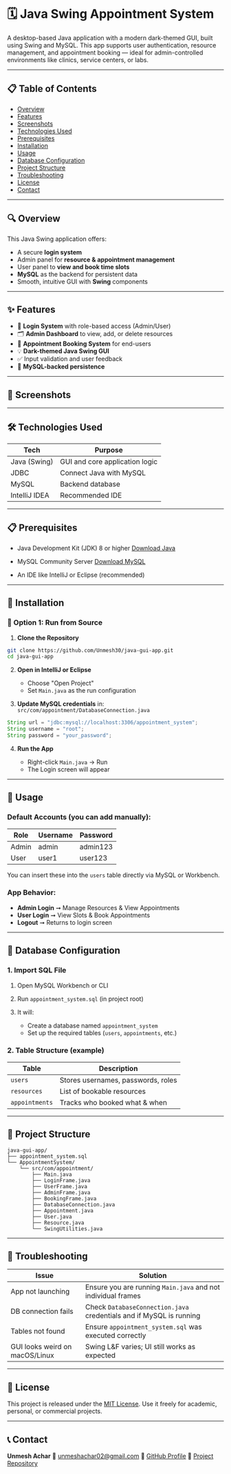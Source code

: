 # 🗓️ Java Swing Appointment System

A desktop-based Java application with a modern dark-themed GUI, built using Swing and MySQL. This app supports user authentication, resource management, and appointment booking — ideal for admin-controlled environments like clinics, service centers, or labs.

---

## 📋 Table of Contents

* [Overview](#overview)
* [Features](#features)
* [Screenshots](#screenshots)
* [Technologies Used](#technologies-used)
* [Prerequisites](#prerequisites)
* [Installation](#installation)
* [Usage](#usage)
* [Database Configuration](#database-configuration)
* [Project Structure](#project-structure)
* [Troubleshooting](#troubleshooting)
* [License](#license)
* [Contact](#contact)

---

## 🔍 Overview

This Java Swing application offers:

* A secure **login system**
* Admin panel for **resource & appointment management**
* User panel to **view and book time slots**
* **MySQL** as the backend for persistent data
* Smooth, intuitive GUI with **Swing** components

---

## ✨ Features

* 🔐 **Login System** with role-based access (Admin/User)
* 🗂️ **Admin Dashboard** to view, add, or delete resources
* 🧳️ **Appointment Booking System** for end-users
* 💡 **Dark-themed Java Swing GUI**
* ✅ Input validation and user feedback
* 👥 **MySQL-backed persistence**

---

## 📸 Screenshots

---

## 🛠 Technologies Used

| Tech          | Purpose                        |
| ------------- | ------------------------------ |
| Java (Swing)  | GUI and core application logic |
| JDBC          | Connect Java with MySQL        |
| MySQL         | Backend database               |
| IntelliJ IDEA | Recommended IDE                |

---

## 📋 Prerequisites

* Java Development Kit (JDK) 8 or higher
  [Download Java](https://www.oracle.com/java/technologies/javase-jdk8-downloads.html)

* MySQL Community Server
  [Download MySQL](https://dev.mysql.com/downloads/mysql/)

* An IDE like IntelliJ or Eclipse (recommended)

---

## 🚀 Installation

### 🔧 Option 1: Run from Source

1. **Clone the Repository**

```bash
git clone https://github.com/Unmesh30/java-gui-app.git
cd java-gui-app
```

2. **Open in IntelliJ or Eclipse**

   * Choose "Open Project"
   * Set `Main.java` as the run configuration

3. **Update MySQL credentials** in:
   `src/com/appointment/DatabaseConnection.java`

```java
String url = "jdbc:mysql://localhost:3306/appointment_system";
String username = "root";
String password = "your_password";
```

4. **Run the App**

   * Right-click `Main.java` → Run
   * The Login screen will appear

---

## 🧠 Usage

### Default Accounts (you can add manually):

| Role  | Username | Password |
| ----- | -------- | -------- |
| Admin | admin    | admin123 |
| User  | user1    | user123  |

You can insert these into the `users` table directly via MySQL or Workbench.

### App Behavior:

* **Admin Login** ➞ Manage Resources & View Appointments
* **User Login** ➞ View Slots & Book Appointments
* **Logout** ➞ Returns to login screen

---

## 🗾 Database Configuration

### 1. Import SQL File

1. Open MySQL Workbench or CLI
2. Run `appointment_system.sql` (in project root)
3. It will:

   * Create a database named `appointment_system`
   * Set up the required tables (`users`, `appointments`, etc.)

### 2. Table Structure (example)

| Table          | Description                        |
| -------------- | ---------------------------------- |
| `users`        | Stores usernames, passwords, roles |
| `resources`    | List of bookable resources         |
| `appointments` | Tracks who booked what & when      |

---

## 🧱 Project Structure

```
java-gui-app/
├── appointment_system.sql
└── AppointmentSystem/
    └── src/com/appointment/
        ├── Main.java
        ├── LoginFrame.java
        ├── UserFrame.java
        ├── AdminFrame.java
        ├── BookingFrame.java
        ├── DatabaseConnection.java
        ├── Appointment.java
        ├── User.java
        ├── Resource.java
        └── SwingUtilities.java
```

---

## 🚯 Troubleshooting

| Issue                          | Solution                                                            |
| ------------------------------ | ------------------------------------------------------------------- |
| App not launching              | Ensure you are running `Main.java` and not individual frames        |
| DB connection fails            | Check `DatabaseConnection.java` credentials and if MySQL is running |
| Tables not found               | Ensure `appointment_system.sql` was executed correctly              |
| GUI looks weird on macOS/Linux | Swing L\&F varies; UI still works as expected                       |

---

## 📄 License

This project is released under the [MIT License](LICENSE).
Use it freely for academic, personal, or commercial projects.

---

## 📞 Contact

**Unmesh Achar**
📧 [unmeshachar02@gmail.com](mailto:unmeshachar02@gmail.com)
🔗 [GitHub Profile](https://github.com/Unmesh30)
📘 [Project Repository](https://github.com/Unmesh30/java-gui-app)
